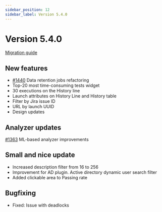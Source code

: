 ```yaml
---
sidebar_position: 12
sidebar_label: Version 5.4.0
---
```


# Version 5.4.0

[Migration guide](https://github.com/reportportal/reportportal/wiki/Migration-to-ReportPortal-v.5.4)

## New features
-  [#1440](https://github.com/reportportal/reportportal/issues/1440) Data retention jobs refactoring
- Top-20 most time-consuming tests widget
-  30 executions on the History line
-  Launch attributes on History Line and History table
- Filter by Jira issue ID
- URL by launch UUID
- Design updates

## Analyzer updates
[#1363](https://github.com/reportportal/reportportal/issues/1363) ML-based analyzer improvements

## Small and nice update
- Increased description filter from 16 to 256
- Improvement for AD plugin. Active directory dynamic user search filter
- Added clickable area to Passing rate

## Bugfixing
- Fixed: Issue with deadlocks
